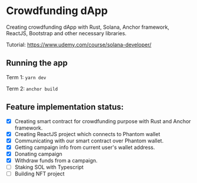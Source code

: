 # Crowdfunding dApp

Creating crowdfunding dApp with Rust, Solana, Anchor framework, ReactJS, Bootstrap
and other necessary libraries.

Tutorial: https://www.udemy.com/course/solana-developer/

## Running the app

Term 1: `yarn dev`

Term 2: `anchor build`

## Feature implementation status:

- [x] Creating smart contract for crowdfunding purpose with Rust and Anchor framework.
- [x] Creating ReactJS project which connects to Phantom wallet
- [x] Communicating with our smart contract over Phantom wallet.
- [x] Getting campaign info from current user's wallet address.
- [x] Donating campaign
- [x] Withdraw funds from a campaign.
- [ ] Staking SOL with Typescript
- [ ] Building NFT project
